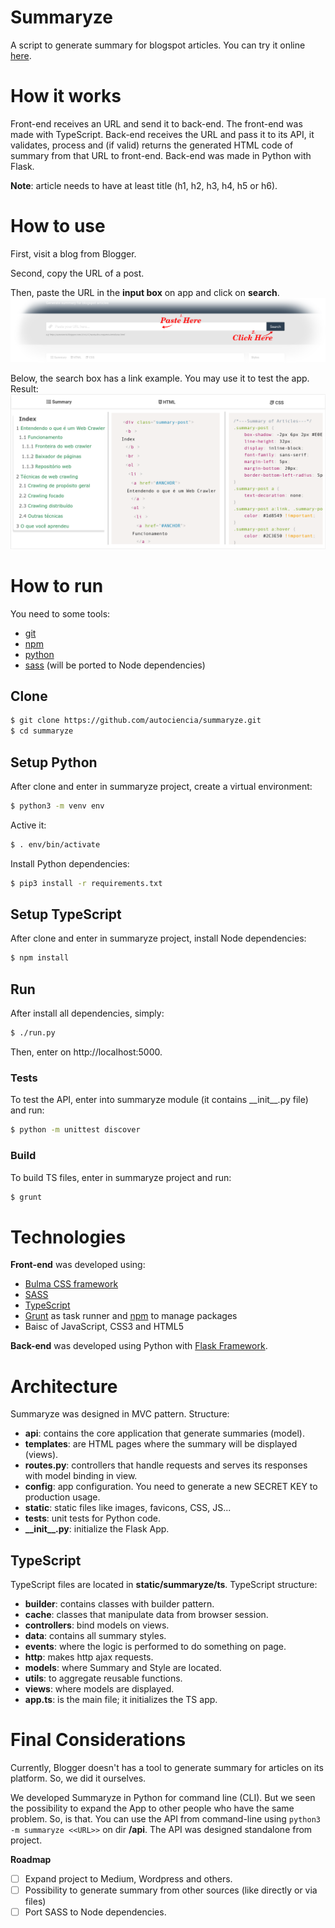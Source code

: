 # Summaryze
A script to generate summary for blogspot articles. You can try it online [here](https://summaryze.herokuapp.com/).

# How it works
Front-end receives an URL and send it to back-end. The front-end was made with TypeScript. Back-end receives the URL and pass it to its API, it validates, process and (if valid) returns the generated HTML code of summary from that URL to front-end. Back-end was made in Python with Flask.

**Note**: article needs to have at least title (h1, h2, h3, h4, h5 or h6).

# How to use
First, visit a blog from Blogger.

Second, copy the URL of a post.

Then, paste the URL in the **input box** on app and click on **search**.
![Tutorial Usage - Summaryze](github/tutorial-usage1.png)

Below, the search box has a link example. You may use it to test the app. Result:
![Tutorial Usage - Summaryze](github/tutorial-usage2.png)

# How to run
You need to some tools:

* [git](https://git-scm.com/downloads)
* [npm](https://nodejs.org/en/download/)
* [python](https://www.python.org/downloads/)
* [sass](https://sass-lang.com/install) (will be ported to Node dependencies)

## Clone
```bash
$ git clone https://github.com/autociencia/summaryze.git
$ cd summaryze
```

## Setup Python
After clone and enter in summaryze project, create a virtual environment:

```bash
$ python3 -m venv env
```

Active it:

```bash
$ . env/bin/activate
```

Install Python dependencies:

```bash
$ pip3 install -r requirements.txt
```

## Setup TypeScript
After clone and enter in summaryze project, install Node dependencies:

```bash
$ npm install
```

## Run
After install all dependencies, simply:
```bash
$ ./run.py
```
Then, enter on http://localhost:5000.

### Tests
To test the API, enter into summaryze module (it contains \_\_init\_\_.py file) and run:
```bash
$ python -m unittest discover
```

### Build
To build TS files, enter in summaryze project and run:
```bash
$ grunt
```

# Technologies
**Front-end** was developed using:
* [Bulma CSS framework](https://bulma.io/)
* [SASS](https://sass-lang.com/)
* [TypeScript](https://www.typescriptlang.org/)
* [Grunt](https://gruntjs.com/) as task runner and [npm](https://nodejs.org/en/) to manage packages
* Baisc of JavaScript, CSS3 and HTML5

**Back-end** was developed using Python with [Flask Framework](https://palletsprojects.com/p/flask/).


# Architecture
Summaryze was designed in MVC pattern. Structure:

* **api**: contains the core application that generate summaries (model).
* **templates**: are HTML pages where the summary will be displayed (views).
* **routes.py**: controllers that handle requests and serves its responses with model binding in view.
* **config**: app configuration. You need to generate a new SECRET KEY to production usage.
* **static**: static files like images, favicons, CSS, JS...
* **tests**: unit tests for Python code.
* **\_\_init\_\_.py**: initialize the Flask App.

## TypeScript
TypeScript files are located in **static/summaryze/ts**. TypeScript structure:

* **builder**: contains classes with builder pattern.
* **cache**: classes that manipulate data from browser session.
* **controllers**: bind models on views.
* **data**: contains all summary styles.
* **events**: where the logic is performed to do something on page.
* **http**: makes http ajax requests.
* **models**: where Summary and Style are located.
* **utils**: to aggregate reusable functions.
* **views**: where models are displayed.
* **app.ts**: is the main file; it initializes the TS app.


# Final Considerations
Currently, Blogger doesn't has a tool to generate summary for articles on its platform. So, we did it ourselves.

We developed Summaryze in Python for command line (CLI). But we seen the possibility to expand the App to other people who have the same problem. So, is that. You can use the API from command-line using ``python3 -m summaryze <<URL>>`` on dir **/api**. The API was designed standalone from project.

**Roadmap**

* [ ] Expand project to Medium, Wordpress and others.
* [ ] Possibility to generate summary from other sources (like directly or via files)
* [ ] Port SASS to Node dependencies.